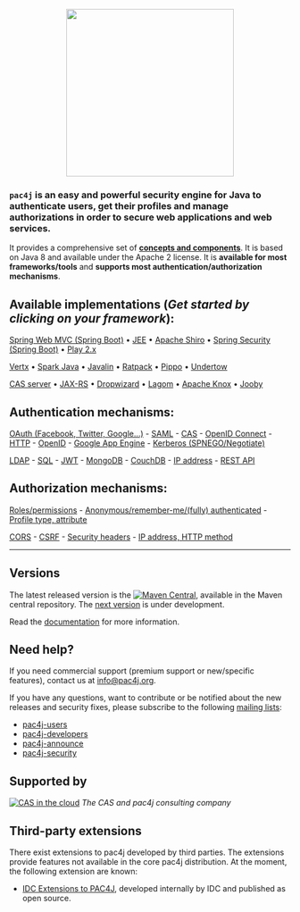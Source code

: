 <p align="center">
  <img src="https://pac4j.github.io/pac4j/img/logo.png" width="300" />
</p>

### `pac4j` is an easy and powerful security engine for Java to authenticate users, get their profiles and manage authorizations in order to secure web applications and web services.

It provides a comprehensive set of [**concepts and components**](http://www.pac4j.org/docs/main-concepts-and-components.html). It is based on Java 8 and available under the Apache 2 license. It is **available for most frameworks/tools** and **supports most authentication/authorization mechanisms**.

## Available implementations (*Get started by clicking on your framework*):

[Spring Web MVC (Spring Boot)](https://github.com/pac4j/spring-webmvc-pac4j)
&bull; [JEE](https://github.com/pac4j/j2e-pac4j)
&bull; [Apache Shiro](https://github.com/bujiio/buji-pac4j)
&bull; [Spring Security (Spring Boot)](https://github.com/pac4j/spring-security-pac4j) 
&bull; [Play 2.x](https://github.com/pac4j/play-pac4j)

[Vertx](https://github.com/pac4j/vertx-pac4j)
&bull; [Spark Java](https://github.com/pac4j/spark-pac4j)
&bull; [Javalin](https://github.com/pac4j/javalin-pac4j)
&bull; [Ratpack](http://ratpack.io/manual/current/pac4j.html#pac4j)
&bull; [Pippo](http://www.pippo.ro/doc/security.html#pac4j-integration)
&bull; [Undertow](https://github.com/pac4j/undertow-pac4j)

[CAS server](https://apereo.github.io/cas/5.3.x/integration/Delegate-Authentication.html)
&bull; [JAX-RS](https://github.com/pac4j/jax-rs-pac4j)
&bull; [Dropwizard](https://github.com/pac4j/dropwizard-pac4j)
&bull; [Lagom](https://github.com/pac4j/lagom-pac4j)
&bull; [Apache Knox](http://knox.apache.org/books/knox-1-1-0/user-guide.html#Pac4j+Provider+-+CAS+/+OAuth+/+SAML+/+OpenID+Connect)
&bull; [Jooby](http://jooby.org/doc/pac4j)

## Authentication mechanisms:

[OAuth (Facebook, Twitter, Google...)](http://www.pac4j.org/docs/clients/oauth.html) - [SAML](http://www.pac4j.org/docs/clients/saml.html) - [CAS](http://www.pac4j.org/docs/clients/cas.html) - [OpenID Connect](http://www.pac4j.org/docs/clients/openid-connect.html) - [HTTP](http://www.pac4j.org/docs/clients/http.html) - [OpenID](http://www.pac4j.org/docs/clients/openid.html) - [Google App Engine](http://www.pac4j.org/docs/clients/google-app-engine.html) - [Kerberos (SPNEGO/Negotiate)](http://www.pac4j.org/docs/clients/kerberos.html)

[LDAP](http://www.pac4j.org/docs/authenticators/ldap.html) - [SQL](http://www.pac4j.org/docs/authenticators/sql.html) - [JWT](http://www.pac4j.org/docs/authenticators/jwt.html) - [MongoDB](http://www.pac4j.org/docs/authenticators/mongodb.html) - [CouchDB](http://www.pac4j.org/docs/authenticators/couchdb.html) - [IP address](http://www.pac4j.org/docs/authenticators/ip.html) - [REST API](http://www.pac4j.org/docs/authenticators/rest.html)

## Authorization mechanisms:

[Roles/permissions](http://www.pac4j.org/docs/authorizers/profile-authorizers.html#roles--permissions) - [Anonymous/remember-me/(fully) authenticated](http://www.pac4j.org/docs/authorizers/profile-authorizers.html#authentication-levels) - [Profile type, attribute](http://www.pac4j.org/docs/authorizers/profile-authorizers.html#others)

[CORS](http://www.pac4j.org/docs/authorizers/web-authorizers.html#cors) - [CSRF](http://www.pac4j.org/docs/authorizers/web-authorizers.html#csrf) - [Security headers](http://www.pac4j.org/docs/authorizers/web-authorizers.html#security-headers) - [IP address, HTTP method](http://www.pac4j.org/docs/authorizers/web-authorizers.html#others)

---

## Versions


The latest released version is the [![Maven Central](https://maven-badges.herokuapp.com/maven-central/org.pac4j/pac4j/badge.svg?style=flat)](https://maven-badges.herokuapp.com/maven-central/org.pac4j/pac4j), available in the Maven central repository.
The [next version](http://www.pac4j.org/docs/next_version.html) is under development.

Read the [documentation](http://www.pac4j.org/docs/index.html) for more information.


## Need help?

If you need commercial support (premium support or new/specific features), contact us at [info@pac4j.org](mailto:info@pac4j.org).

If you have any questions, want to contribute or be notified about the new releases and security fixes, please subscribe to the following [mailing lists](http://www.pac4j.org/mailing-lists.html):

- [pac4j-users](https://groups.google.com/forum/?hl=en#!forum/pac4j-users)
- [pac4j-developers](https://groups.google.com/forum/?hl=en#!forum/pac4j-dev)
- [pac4j-announce](https://groups.google.com/forum/?hl=en#!forum/pac4j-announce)
- [pac4j-security](https://groups.google.com/forum/#!forum/pac4j-security)


## Supported by

[![CAS in the cloud](http://www.pac4j.org/img/logo-casinthecloud.png)](https://www.casinthecloud.com) *The CAS and pac4j consulting company*


## Third-party extensions

There exist extensions to pac4j developed by third parties. The extensions provide features not available in the core pac4j distribution. At the moment, the following extension are known:
- [IDC Extensions to PAC4J](https://github.com/jkacer/pac4j-extensions), developed internally by IDC and published as open source.
